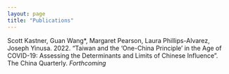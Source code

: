 ```yaml
---
layout: page
title: "Publications"
---
```


Scott Kastner, Guan Wang*, Margaret Pearson, Laura Phillips-Alvarez, Joseph Yinusa. 2022. “Taiwan and the ‘One-China Principle’ in the Age of COVID-19: Assessing the Determinants and Limits of Chinese Influence”. The China Quarterly. _Forthcoming_
